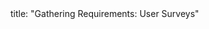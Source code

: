 <frontmatter>
title: "Gathering Requirements: User Surveys"
</frontmatter>

<include src="navbar.md" boilerplate />

<include src="unit-inPage-asFlat.md" boilerplate />